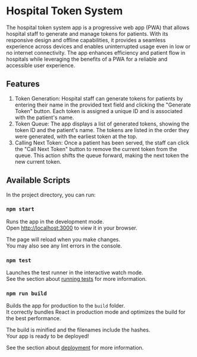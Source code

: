# Hospital Token System

The hospital token system app is a progressive web app (PWA) that allows hospital staff to generate and manage tokens for patients. With its responsive design and offline capabilities, it provides a seamless experience across devices and enables uninterrupted usage even in low or no internet connectivity. The app enhances efficiency and patient flow in hospitals while leveraging the benefits of a PWA for a reliable and accessible user experience.

## Features

1. Token Generation: Hospital staff can generate tokens for patients by entering their name in the provided text field and clicking the "Generate Token" button. Each token is assigned a unique ID and is associated with the patient's name.
2. Token Queue: The app displays a list of generated tokens, showing the token ID and the patient's name. The tokens are listed in the order they were generated, with the earliest token at the top.
3. Calling Next Token: Once a patient has been served, the staff can click the "Call Next Token" button to remove the current token from the queue. This action shifts the queue forward, making the next token the new current token.

## Available Scripts

In the project directory, you can run:

### `npm start`

Runs the app in the development mode.\
Open [http://localhost:3000](http://localhost:3000) to view it in your browser.

The page will reload when you make changes.\
You may also see any lint errors in the console.

### `npm test`

Launches the test runner in the interactive watch mode.\
See the section about [running tests](https://facebook.github.io/create-react-app/docs/running-tests) for more information.

### `npm run build`

Builds the app for production to the `build` folder.\
It correctly bundles React in production mode and optimizes the build for the best performance.

The build is minified and the filenames include the hashes.\
Your app is ready to be deployed!

See the section about [deployment](https://facebook.github.io/create-react-app/docs/deployment) for more information.

